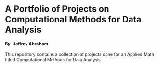 # A Portfolio of Projects on Computational Methods for Data Analysis
#### By. Jeffrey Abraham
This repository contains a collection of projects done for an Applied Math titled Computational Methods for Data Analysis.
